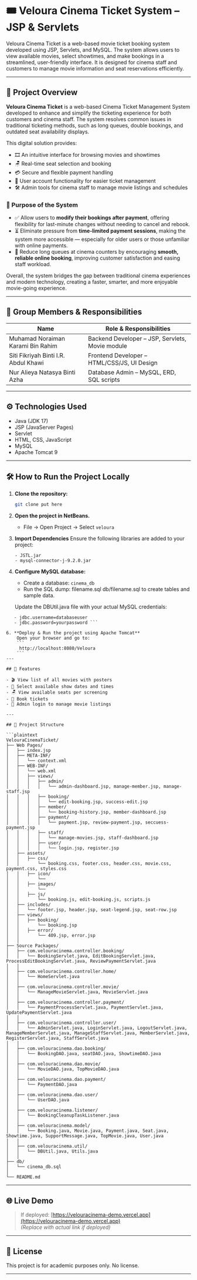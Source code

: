 # 🎟️ Veloura Cinema Ticket System – JSP & Servlets

Veloura Cinema Ticket is a web-based movie ticket booking system developed using JSP, Servlets, and MySQL. The system allows users to view available movies, select showtimes, and make bookings in a streamlined, user-friendly interface. It is designed for cinema staff and customers to manage movie information and seat reservations efficiently.

---

## 📖 Project Overview


**Veloura Cinema Ticket** is a web-based Cinema Ticket Management System developed to enhance and simplify the ticketing experience for both customers and cinema staff. The system resolves common issues in traditional ticketing methods, such as long queues, double bookings, and outdated seat availability displays.

This digital solution provides:
- 🎞️ An intuitive interface for browsing movies and showtimes  
- 🪑 Real-time seat selection and booking  
- 💳 Secure and flexible payment handling  
- 👤 User account functionality for easier ticket management  
- 🛠️ Admin tools for cinema staff to manage movie listings and schedules


### 🎯 Purpose of the System

- ✅ Allow users to **modify their bookings after payment**, offering flexibility for last-minute changes without needing to cancel and rebook.
- ⏳ Eliminate pressure from **time-limited payment sessions**, making the system more accessible — especially for older users or those unfamiliar with online payments.
- 🧾 Reduce long queues at cinema counters by encouraging **smooth, reliable online booking**, improving customer satisfaction and easing staff workload.


Overall, the system bridges the gap between traditional cinema experiences and modern technology, creating a faster, smarter, and more enjoyable movie-going experience.

---

## 👥 Group Members & Responsibilities

| Name                                  | Role & Responsibilities                          |
|---------------------------------------|--------------------------------------------------|
| Muhamad Noraiman Karami Bin Rahim     | Backend Developer – JSP, Servlets, Movie module  |
| Siti Fikriyah Binti I.R. Abdul Khawi  | Frontend Developer – HTML/CSS/JS, UI Design      |
| Nur Alieya Natasya Binti Azha         | Database Admin – MySQL, ERD, SQL scripts         |

---

## ⚙️ Technologies Used

- Java (JDK 17)
- JSP (JavaServer Pages)
- Servlet
- HTML, CSS, JavaScript
- MySQL
- Apache Tomcat 9

---

## 🛠️ How to Run the Project Locally

1. **Clone the repository:**
   ```bash
   git clone put here
   ```

2. **Open the project in NetBeans.**
   - File → Open Project → Select ``veloura``

3. **Import Dependencies**
   Ensure the following libraries are added to your project:
     ```
     - JSTL.jar
     - mysql-connector-j-9.2.0.jar
      ```
4. **Configure MySQL database:**
   - Create a database: ``cinema_db``
   - Run the SQL dump: filename.sql db/filename.sql to create tables and sample data.
  
    Update the DBUtil.java file with your actual MySQL credentials:
       
 ```- jdbc.url=jdbc:mysql://localhost:3306/veloura
    - jdbc.username=databaseuser
    - jdbc.password=yourpassword ```
      
6. **Deploy & Run the project using Apache Tomcat**
     Open your browser and go to:
     ```
      http://localhost:8080/Veloura
     ```
---

## 🧪 Features

- 🎬 View list of all movies with posters
- 📅 Select available show dates and times
- 🪑 View available seats per screening
- 📝 Book tickets 
- 🔐 Admin login to manage movie listings

---

## 📂 Project Structure

```plaintext
VelouraCinemaTicket/
├── Web Pages/
│   ├── index.jsp
│   ├── META-INF/
│   │   └── context.xml
│   ├── WEB-INF/
│   │   └── web.xml
│   │   ├── views/
│   │   │   ├── admin/
│   │   │   │   └── admin-dashboard.jsp, manage-member.jsp, manage-staff.jsp
│   │   │   ├── booking/
│   │   │   │   └── edit-booking.jsp, success-edit.jsp
│   │   │   ├── member/
│   │   │   │   └── booking-history.jsp, member-dashboard.jsp
│   │   │   ├── payment/
│   │   │   │   └── payment.jsp, review-payment.jsp, seccuess-payment.jsp
│   │   │   ├── staff/
│   │   │   │   └── manage-movies.jsp, staff-dashboard.jsp
│   │   │   ├── user/
│   │   │   │   └── login.jsp, register.jsp
│   ├── assets/
│   │   ├── css/
│   │       └── booking.css, footer.css, header.css, movie.css, payment.css, styles.css
│   │   ├── icon/
│   │       └── 
│   │   ├── images/
│   │       └──
│   │   ├── js/
│   │       └── booking.js, edit-booking.js, scripts.js
│   ├── includes/
│   │   └── footer.jsp, header.jsp, seat-legend.jsp, seat-row.jsp
│   ├── views/
│   │   ├── booking/
│   │       └── booking.jsp
│   │   ├── error/
│   │       └── 409.jsp, error.jsp
│   │     
├── Source Packages/
│   ├── com.velouracinema.controller.booking/
│   │   └── BookingServlet.java, EditBookingServlet.java, ProcessEditBookingServlet.java, ReviewPaymentServlet.java
│   │   
│   ├── com.velouracinema.controller.home/
│   │   └── HomeServlet.java
│   │   
│   ├── com.velouracinema.controller.movie/
│   │   └── ManageMovieServlet.java, MovieServlet.java
│   │   
│   ├── com.velouracinema.controller.payment/
│   │   └── PaymentProcessServlet.java, PaymentServlet.java, UpdatePaymentServlet.java
│   │   
│   ├── com.velouracinema.controller.user/
│   │   └── AdminServlet.java, LoginServlet.java, LogoutServlet.java, ManageMemberServlet.java, ManageStaffServlet.java, MemberServlet.java, RegisterServlet.java, StaffServlet.java
│   │   
│   ├── com.velouracinema.dao.booking/
│   │   └── BookingDAO.java, seatDAO.java, ShowtimeDAO.java
│   │   
│   ├── com.velouracinema.dao.movie/
│   │   └── MovieDAO.java, TopMovieDAO.java
│   │   
│   ├── com.velouracinema.dao.payment/
│   │   └── PaymentDAO.java
│   │   
│   ├── com.velouracinema.dao.user/
│   │   └── UserDAO.java
│   │   
│   ├── com.velouracinema.listener/
│   │   └── BookingCleanupTaskListener.java
│   │   
│   ├── com.velouracinema.model/
│   │   └── Booking.java, Movie.java, Payment.java, Seat.java, Showtime.java, SupportMessage.java, TopMovie.java, User.java
│   │   
│   ├── com.velouracinema.util/
│   │   └── DBUtil.java, Utils.java
│   │   
├── db/
│   └── cinema_db.sql
│   
└── README.md
```

---

## 🌐 Live Demo 

> If deployed: [https://velouracinema-demo.vercel.app](https://velouracinema-demo.vercel.app)  
> *(Replace with actual link if deployed)*

---

## 📃 License

This project is for academic purposes only. No license.

---
